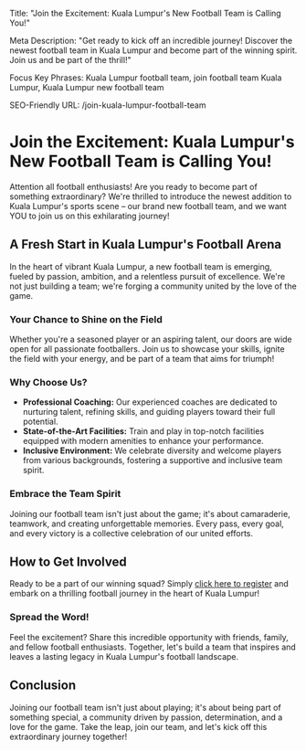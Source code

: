 Title: "Join the Excitement: Kuala Lumpur's New Football Team is Calling You!"

Meta Description: "Get ready to kick off an incredible journey! Discover the newest football team in Kuala Lumpur and become part of the winning spirit. Join us and be part of the thrill!"

Focus Key Phrases: Kuala Lumpur football team, join football team Kuala Lumpur, Kuala Lumpur new football team

SEO-Friendly URL: /join-kuala-lumpur-football-team

# Join the Excitement: Kuala Lumpur's New Football Team is Calling You!

Attention all football enthusiasts! Are you ready to become part of something extraordinary? We're thrilled to introduce the newest addition to Kuala Lumpur's sports scene – our brand new football team, and we want YOU to join us on this exhilarating journey!

## A Fresh Start in Kuala Lumpur's Football Arena

In the heart of vibrant Kuala Lumpur, a new football team is emerging, fueled by passion, ambition, and a relentless pursuit of excellence. We're not just building a team; we're forging a community united by the love of the game.

### Your Chance to Shine on the Field

Whether you're a seasoned player or an aspiring talent, our doors are wide open for all passionate footballers. Join us to showcase your skills, ignite the field with your energy, and be part of a team that aims for triumph!

### Why Choose Us?

- **Professional Coaching:** Our experienced coaches are dedicated to nurturing talent, refining skills, and guiding players toward their full potential.
- **State-of-the-Art Facilities:** Train and play in top-notch facilities equipped with modern amenities to enhance your performance.
- **Inclusive Environment:** We celebrate diversity and welcome players from various backgrounds, fostering a supportive and inclusive team spirit.

### Embrace the Team Spirit

Joining our football team isn't just about the game; it's about camaraderie, teamwork, and creating unforgettable memories. Every pass, every goal, and every victory is a collective celebration of our united efforts.

## How to Get Involved

Ready to be a part of our winning squad? Simply [click here to register](#) and embark on a thrilling football journey in the heart of Kuala Lumpur!

### Spread the Word!

Feel the excitement? Share this incredible opportunity with friends, family, and fellow football enthusiasts. Together, let's build a team that inspires and leaves a lasting legacy in Kuala Lumpur's football landscape.

## Conclusion

Joining our football team isn't just about playing; it's about being part of something special, a community driven by passion, determination, and a love for the game. Take the leap, join our team, and let's kick off this extraordinary journey together!
